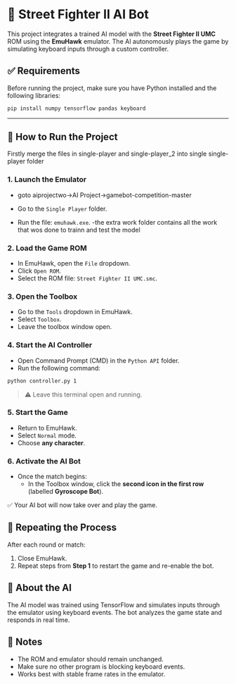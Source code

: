 
# 🧠 Street Fighter II AI Bot

This project integrates a trained AI model with the **Street Fighter II UMC** ROM using the **EmuHawk** emulator. The AI autonomously plays the game by simulating keyboard inputs through a custom controller.

## ✅ Requirements

Before running the project, make sure you have Python installed and the following libraries:

```bash
pip install numpy tensorflow pandas keyboard
```

---

## 🚀 How to Run the Project
Firstly merge the files in single-player and single-player_2 into single single-player folder
### 1. Launch the Emulator
- goto aiprojectwo->AI Project->gamebot-competition-master

- Go to the `Single Player` folder.
- Run the file: `emuhawk.exe`.
-the extra work folder contains all the work that wos done to trainn and test the model

### 2. Load the Game ROM

- In EmuHawk, open the `File` dropdown.
- Click `Open ROM`.
- Select the ROM file: `Street Fighter II UMC.smc`.

### 3. Open the Toolbox

- Go to the `Tools` dropdown in EmuHawk.
- Select `Toolbox`.
- Leave the toolbox window open.

### 4. Start the AI Controller

- Open Command Prompt (CMD) in the `Python API` folder.
- Run the following command:

```bash
python controller.py 1
```

> ⚠️ Leave this terminal open and running.

### 5. Start the Game

- Return to EmuHawk.
- Select `Normal` mode.
- Choose **any character**.

### 6. Activate the AI Bot

- Once the match begins:
  - In the Toolbox window, click the **second icon in the first row** (labelled **Gyroscope Bot**).
  
✅ Your AI bot will now take over and play the game.



## 🔁 Repeating the Process

After each round or match:

1. Close EmuHawk.
2. Repeat steps from **Step 1** to restart the game and re-enable the bot.



## 🤖 About the AI

The AI model was trained using TensorFlow and simulates inputs through the emulator using keyboard events. The bot analyzes the game state and responds in real time.



## 📌 Notes

- The ROM and emulator should remain unchanged.
- Make sure no other program is blocking keyboard events.
- Works best with stable frame rates in the emulator.
